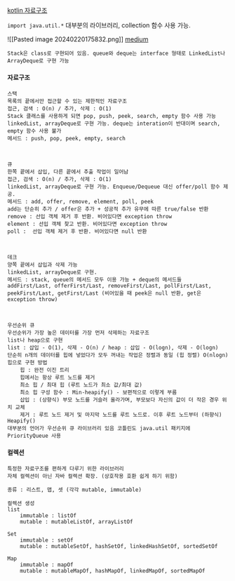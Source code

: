 [kotlin 자료구조](https://velog.io/@cksgodl/Kotlin%EC%97%90%EC%84%9C%EC%9D%98-%EC%9E%90%EB%A3%8C%EA%B5%AC%EC%A1%B0)

`import java.util.*` 대부분의 라이브러리, collection 함수 사용 가능.

![[Pasted image 20240220175832.png]]
[medium](https://medium.com/depayse/kotlin-data-structure-collections-4-stack-queue-deque-4c383efebee9)

	Stack은 class로 구현되어 있음. queue와 deque는 interface 형태로 LinkedList나 ArrayDeque로 구현 가능

#### 자료구조
	스택
	목록의 끝에서만 접근할 수 있는 제한적인 자료구조
	접근, 검색 : O(n) / 추가, 삭제 : O(1)
	Stack 클래스를 사용하게 되면 pop, push, peek, search, empty 함수 사용 가능
	linkedList, arrayDeque로 구현 가능. deque는 interation이 반대이며 search, empty 함수 사용 불가
	메서드 : push, pop, peek, empty, search



	큐
	한쪽 끝에서 삽입, 다른 끝에서 추출 작업이 일어남
	접근, 검색 : O(n) / 추가, 삭제 : O(1)
	linkedList, arrayDeque로 구현 가능. Enqueue/Dequeue 대신 offer/poll 함수 제공.
	메서드 : add, offer, remove, element, poll, peek
	add는 단순히 추가 / offer은 추가 + 성공적 추가 유무에 따른 true/false 반환
	remove : 선입 객체 제거 후 반환. 비어있다면 exception throw
	element : 선입 객체 찾고 반환. 비어있다면 exception throw
	poll :  선입 객체 제거 후 반환. 비어있다면 null 반환



	데크
	양쪽 끝에서 삽입과 삭제 가능
	linkedList, arrayDeque로 구현.
	메서드 : stack, queue의 메서드 모두 이용 가능 + deque의 메서드들
	addFirst/Last, offerFirst/Last, removeFirst/Last, pollFirst/Last, peekFirst/Last, getFirst/Last (비어있을 때 peek은 null 반환, get은 exception throw)



	우선순위 큐
	우선순위가 가장 높은 데이터를 가장 먼저 삭제하는 자료구조
	list나 heap으로 구현
	list : 삽입 - O(1), 삭제 - O(n) / heap : 삽입 - O(logn), 삭제 - O(logn)
	단순히 n개의 데이터를 힙에 넣었다가 모두 꺼내는 작업은 정렬과 동일 (힙 정렬) O(nlogn)
	힙으로 구현 방법
		힙 : 완전 이진 트리
		힙에서는 항상 루트 노드를 제거
		최소 힙 / 최대 힙 (루트 노드가 최소 값/최대 값)
		최소 힙 구성 함수 : Min-heapify() - 보편적으로 이렇게 부름
		삽입 : (상향식) 부모 노드를 거슬러 올라가며, 부모보다 자신의 값이 더 작은 경우 위치 교체
		제거 : 루트 노드 제거 및 마지막 노드를 루트 노드로. 이후 루트 노드부터 (하향식) Heapify() 
	대부분의 언어가 우선순위 큐 라이브러리 있음 코틀린도 java.util 패키지에 PriorityQueue 사용


#### 컬렉션
	특정한 자료구조를 편하게 다루기 위한 라이브러리 
	자체 컬렉션이 아닌 자바 컬렉션 확장. (상호작용 호환 쉽게 하기 위함)

	종류 : 리스트, 맵, 셋 (각각 mutable, immutable)

	컬렉션 생성
	list
		immutable : listOf
		mutable : mutableListOf, arrayListOf

	Set
		immutable : setOf
		mutable : mutableSetOf, hashSetOf, linkedHashSetOf, sortedSetOf

	Map
		immutable : mapOf
		mutable : mutableMapOf, hashMapOf, linkedMapOf, sortedMapOf


